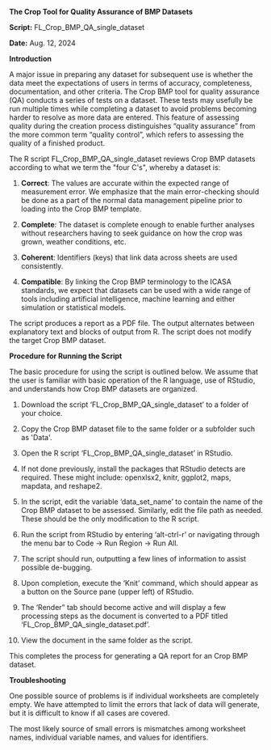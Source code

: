 **The Crop Tool for Quality Assurance of BMP Datasets**

**Script:** FL_Crop_BMP_QA_single_dataset

**Date:** Aug. 12, 2024

**Introduction**

A major issue in preparing any dataset for subsequent use is whether the
data meet the expectations of users in terms of accuracy, completeness,
documentation, and other criteria. The Crop BMP tool for quality assurance
(QA) conducts a series of tests on a dataset. These tests may usefully
be run multiple times while completing a dataset to avoid problems
becoming harder to resolve as more data are entered. This feature of
assessing quality during the creation process distinguishes “quality
assurance” from the more common term “quality control”, which refers to
assessing the quality of a finished product.

The R script FL_Crop_BMP_QA_single_dataset reviews Crop BMP datasets according to
what we term the "four C's", whereby a dataset is:

1.  **Correct**: The values are accurate within the expected range of
    measurement error. We emphasize that the main error-checking should
    be done as a part of the normal data management pipeline prior to
    loading into the Crop BMP template.

2.  **Complete**: The dataset is complete enough to enable further
    analyses without researchers having to seek guidance on how the crop
    was grown, weather conditions, etc.

3.  **Coherent**: Identifiers (keys) that link data across sheets are
    used consistently.

4.  **Compatible**: By linking the Crop BMP terminology to the ICASA
    standards, we expect that datasets can be used with a wide range of
    tools including artificial intelligence, machine learning and either
    simulation or statistical models.

The script produces a report as a PDF file. The output alternates
between explanatory text and blocks of output from R. The script does
not modify the target Crop BMP dataset.

**Procedure for Running the Script**

The basic procedure for using the script is outlined below. We assume
that the user is familiar with basic operation of the R language, use of
RStudio, and understands how Crop BMP datasets are organized.

1.  Download the script ‘FL_Crop_BMP_QA_single_dataset’ to a folder of your
    choice.

2.  Copy the Crop BMP dataset file to the same folder or a subfolder such as 'Data'.

3.  Open the R script ‘FL_Crop_BMP_QA_single_dataset’ in RStudio.

4.  If not done previously, install the packages that RStudio detects
    are required. These might include: openxlsx2, knitr, ggplot2, maps,
    mapdata, and reshape2.

5.  In the script, edit the variable ‘data_set_name’ to contain the name
    of the Crop BMP dataset to be assessed. Similarly, edit the file path
	as needed. These should be the only modification to the R script.

6.  Run the script from RStudio by entering ‘alt-ctrl-r’ or navigating
    through the menu bar to Code -\> Run Region -\> Run All.

7.  The script should run, outputting a few lines of information to
    assist possible de-bugging.

8.  Upon completion, execute the ‘Knit’ command, which should appear as
    a button on the Source pane (upper left) of RStudio.

9.  The ‘Render” tab should become active and will display a few
    processing steps as the document is converted to a PDF titled
    ‘FL_Crop_BMP_QA_single_dataset.pdf’.

10. View the document in the same folder as the script.

This completes the process for generating a QA report for an Crop BMP
dataset.

**Troubleshooting**

One possible source of problems is if individual worksheets are
completely empty. We have attempted to limit the errors that lack of
data will generate, but it is difficult to know if all cases are
covered.

The most likely source of small errors is mismatches among worksheet
names, individual variable names, and values for identifiers.
